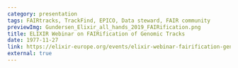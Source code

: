 ```yaml
---
category: presentation
tags: FAIRtracks, TrackFind, EPICO, Data steward, FAIR community
previewImg: Gundersen_Elixir_all_hands_2019_FAIRification.png
title: ELIXIR Webinar on FAIRification of Genomic Tracks
date: 1977-11-27
link: https://elixir-europe.org/events/elixir-webinar-fairification-genomic-tracks
external: true
---
```

